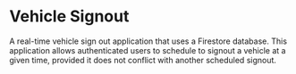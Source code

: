 # Vehicle Signout

A real-time vehicle sign out application that uses a Firestore database. This application allows authenticated users to schedule to signout a vehicle at a given time, provided it does not conflict with another scheduled signout.


